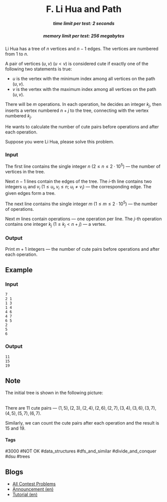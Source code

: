 <h1 style='text-align: center;'> F. Li Hua and Path</h1>

<h5 style='text-align: center;'>time limit per test: 2 seconds</h5>
<h5 style='text-align: center;'>memory limit per test: 256 megabytes</h5>

Li Hua has a tree of $n$ vertices and $n-1$ edges. The vertices are numbered from $1$ to $n$.

A pair of vertices $(u,v)$ ($u < v$) is considered cute if exactly one of the following two statements is true:

* $u$ is the vertex with the minimum index among all vertices on the path $(u,v)$.
* $v$ is the vertex with the maximum index among all vertices on the path $(u,v)$.

There will be $m$ operations. In each operation, he decides an integer $k_j$, then inserts a vertex numbered $n+j$ to the tree, connecting with the vertex numbered $k_j$.

He wants to calculate the number of cute pairs before operations and after each operation.

Suppose you were Li Hua, please solve this problem.

### Input

The first line contains the single integer $n$ ($2\le n\le 2\cdot 10^5$) — the number of vertices in the tree.

Next $n-1$ lines contain the edges of the tree. The $i$-th line contains two integers $u_i$ and $v_i$ ($1\le u_i,v_i\le n$; $u_i\ne v_i$) — the corresponding edge. The given edges form a tree.

The next line contains the single integer $m$ ($1\le m\le 2\cdot 10^5$) — the number of operations.

Next $m$ lines contain operations — one operation per line. The $j$-th operation contains one integer $k_j$ ($1\le k_j < n+j$) — a vertex.

### Output

Print $m+1$ integers — the number of cute pairs before operations and after each operation.

## Example

### Input


```text
7
2 1
1 3
1 4
4 6
4 7
6 5
2
5
6
```
### Output


```text
11
15
19
```
## Note

The initial tree is shown in the following picture:

 

|  |
| --- |

 There are $11$ cute pairs — $(1,5),(2,3),(2,4),(2,6),(2,7),(3,4),(3,6),(3,7),(4,5),(5,7),(6,7)$.

Similarly, we can count the cute pairs after each operation and the result is $15$ and $19$.



#### Tags 

#3000 #NOT OK #data_structures #dfs_and_similar #divide_and_conquer #dsu #trees 

## Blogs
- [All Contest Problems](../Codeforces_Round_864_(Div._2).md)
- [Announcement (en)](../blogs/Announcement_(en).md)
- [Tutorial (en)](../blogs/Tutorial_(en).md)
